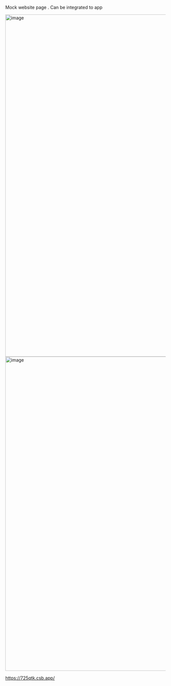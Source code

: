 Mock website page . Can be integrated to app 

<img width="1181" height="1075" alt="image" src="https://github.com/user-attachments/assets/19c883ec-c3fb-4f3f-bad7-287a304f5b59" />

<img width="1919" height="987" alt="image" src="https://github.com/user-attachments/assets/30be9f10-02ce-484d-8217-f736eecb2d1c" />


https://725qtk.csb.app/
